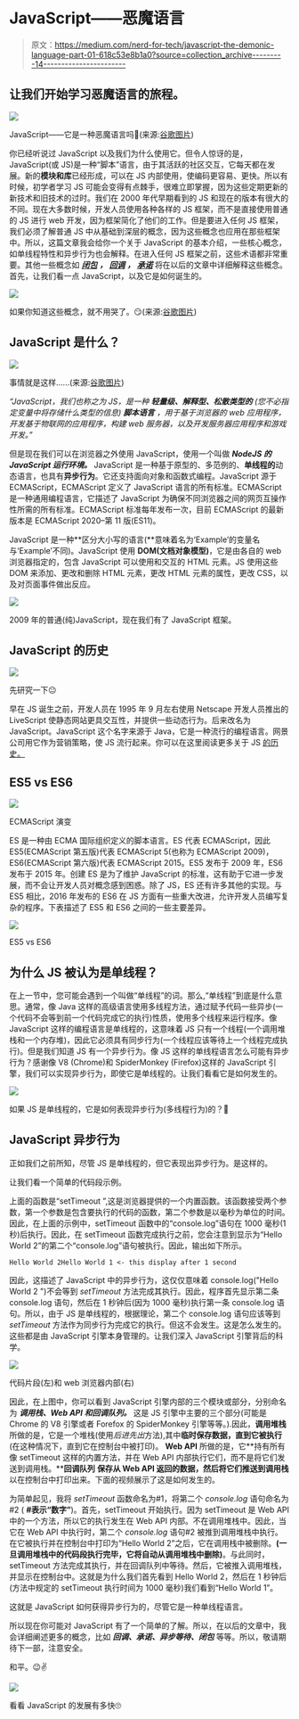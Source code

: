 # JavaScript——恶魔语言

> 原文：<https://medium.com/nerd-for-tech/javascript-the-demonic-language-part-01-618c53e8b1a0?source=collection_archive---------14----------------------->

## 让我们开始学习恶魔语言的旅程。

![](img/62c795f07fdbcda9069893a42b8f70ea.png)

JavaScript——它是一种恶魔语言吗🤔(来源:[谷歌图片](https://lh3.googleusercontent.com/proxy/5lIAq-ajjxXWD70wVpCwOJTGS8TdEYepqfAuyRtl9qKlIu9iwEH8ZwfThr7yO_9LEPdidNSjrOOt6IROxwbA0YARm7Mv0SYSX8vNcykdMvkcGrxOeLL3sc1Ufoin7oIa5Md5O-IPO3VOtg))

你已经听说过 JavaScript 以及我们为什么使用它。但令人惊讶的是，JavaScript(或 JS)是一种“脚本”语言，由于其活跃的社区交互，它每天都在发展。新的**模块和库**已经形成，可以在 JS 内部使用，使编码更容易、更快。所以有时候，初学者学习 JS 可能会变得有点棘手，很难立即掌握，因为这些定期更新的新技术和旧技术的过时。我们在 2000 年代早期看到的 JS 和现在的版本有很大的不同。现在大多数时候，开发人员使用各种各样的 JS 框架，而不是直接使用普通的 JS 进行 web 开发，因为框架简化了他们的工作。但是要进入任何 JS 框架，我们必须了解普通 JS 中从基础到深层的概念，因为这些概念也应用在那些框架中。所以，这篇文章我会给你一个关于 JavaScript 的基本介绍，一些核心概念，如单线程特性和异步行为也会解释。在进入任何 JS 框架之前，这些术语都非常重要。其他一些概念如 [***闭包***](https://developer.mozilla.org/en-US/docs/Web/JavaScript/Closures) ***，*** [***回调***](https://developer.mozilla.org/en-US/docs/Glossary/Callback_function) ***，*** [***承诺***](https://developer.mozilla.org/en-US/docs/Web/JavaScript/Guide/Using_promises) 将在以后的文章中详细解释这些概念。首先，让我们看一点 JavaScript，以及它是如何诞生的。

![](img/10806388315bf1dc0e90c92c2d45fe0a.png)

如果你知道这些概念，就不用哭了。😏(来源:[谷歌图片](https://starecat.com/content/wp-content/uploads/programming-pro-tip-code-javascript-underwater-so-nobody-could-see-you-crying.jpg))

## JavaScript 是什么？

![](img/c85b6b43cb805f61112fcc8008696f73.png)

事情就是这样…...(来源:[谷歌图片](https://encrypted-tbn0.gstatic.com/images?q=tbn:ANd9GcRlrYECMML4yzAEp1f02dDSIrQJeHQ9RAL6cQ&usqp=CAU))

*“JavaScript，我们也称之为 JS，是一种* ***轻量级、解释型、松散类型的*** *(您不必指定变量中将存储什么类型的信息)* ***脚本语言*** *，用于基于浏览器的 web 应用程序，开发基于物联网的应用程序，构建 web 服务器，以及开发服务器应用程序和游戏开发。”*

但是现在我们可以在浏览器之外使用 JavaScript，使用一个叫做 ***NodeJS 的 JavaScript 运行环境。*** JavaScript 是一种基于原型的、多范例的、**单线程的**动态语言，也具有**异步行为**。它还支持面向对象和函数式编程。JavaScript 源于 ECMAScript，ECMAScript 定义了 JavaScript 语言的所有标准。ECMAScript 是一种通用编程语言，它描述了 JavaScript 为确保不同浏览器之间的网页互操作性所需的所有标准。ECMAScript 标准每年发布一次，目前 ECMAScript 的最新版本是 ECMAScript 2020–第 11 版(ES11)。

JavaScript 是一种**区分大小写的语言(**意味着名为‘Example’的变量名与‘Example’不同)。JavaScript 使用 **DOM(文档对象模型)**，它是由各自的 web 浏览器指定的，包含 JavaScript 可以使用和交互的 HTML 元素。JS 使用这些 DOM 来添加、更改和删除 HTML 元素，更改 HTML 元素的属性，更改 CSS，以及对页面事件做出反应。

![](img/d1524bc54b5ffdaf084854b8205b2f1b.png)

2009 年的普通(纯)JavaScript，现在我们有了 JavaScript 框架。

## JavaScript 的历史

![](img/e28b0976b69e713fe30d7a10c9f00373.png)

先研究一下😐

早在 JS 诞生之前，开发人员在 1995 年 9 月左右使用 Netscape 开发人员推出的 LiveScript 使静态网站更具交互性，并提供一些动态行为。后来改名为 JavaScript。JavaScript 这个名字来源于 Java，它是一种流行的编程语言。网景公司用它作为营销策略，使 JS 流行起来。你可以在这里阅读更多关于 JS [的历史。](https://en.wikipedia.org/wiki/JavaScript#The_rise_of_JScript)

## ES5 vs ES6

![](img/b3bb9fda396cbe6f88341f7daffd1782.png)

ECMAScript 演变

ES 是一种由 ECMA 国际组织定义的脚本语言。ES 代表 ECMAScript，因此 ES5(ECMAScript 第五版)代表 ECMAScript 5(也称为 ECMAScript 2009)，ES6(ECMAScript 第六版)代表 ECMAScript 2015。ES5 发布于 2009 年，ES6 发布于 2015 年。创建 ES 是为了维护 JavaScript 的标准，这有助于它进一步发展，而不会让开发人员对概念感到困惑。除了 JS，ES 还有许多其他的实现。与 ES5 相比，2016 年发布的 ES6 在 JS 方面有一些重大改进，允许开发人员编写复杂的程序。下表描述了 ES5 和 ES6 之间的一些主要差异。

![](img/d80d5faae7d0c0afa402e4df5807d27c.png)

ES5 vs ES6

## 为什么 JS 被认为是单线程？

在上一节中，您可能会遇到一个叫做“单线程”的词。那么,“单线程”到底是什么意思。通常，像 Java 这样的高级语言使用多线程方法，通过赋予代码一些异步(一个代码不会等到前一个代码完成它的执行)性质，使用多个线程来运行程序。像 JavaScript 这样的编程语言是单线程的，这意味着 JS 只有一个线程(一个调用堆栈和一个内存堆)，因此它必须具有同步行为(一个线程应该等待上一个线程完成执行)。但是我们知道 JS 有一个异步行为。像 JS 这样的单线程语言怎么可能有异步行为？感谢像 V8 (Chrome)和 SpiderMonkey (Firefox)这样的 JavaScript 引擎，我们可以实现异步行为，即使它是单线程的。让我们看看它是如何发生的。

![](img/9c7b75d5e01ca3d72d1bddd1c6108984.png)

如果 JS 是单线程的，它是如何表现异步行为(多线程行为)的？🤔

## JavaScript 异步行为

正如我们之前所知，尽管 JS 是单线程的，但它表现出异步行为。是这样的。

让我们看一个简单的代码段示例。

上面的函数是“setTimeout ”,这是浏览器提供的一个内置函数。该函数接受两个参数，第一个参数是包含要执行的代码的函数，第二个参数是以毫秒为单位的时间。因此，在上面的示例中，setTimeout 函数中的“console.log”语句在 1000 毫秒(1 秒)后执行。因此，在 setTimeout 函数完成执行之前，您会注意到显示为“Hello World 2”的第二个“console.log”语句被执行。因此，输出如下所示。

```
Hello World 2Hello World 1 <- this display after 1 second
```

因此，这描述了 JavaScript 中的异步行为，这仅仅意味着 console.log("Hello World 2 ")不会等到 *setTimeout* 方法完成其执行。因此，程序首先显示第二条 console.log 语句，然后在 1 秒钟后(因为 1000 毫秒)执行第一条 console.log 语句。所以，由于 JS 是单线程的，根据理论，第二个 console.log 语句应该等到 *setTimeout* 方法作为同步行为完成它的执行。但这不会发生。这是怎么发生的。这些都是由 JavaScript 引擎本身管理的。让我们深入 JavaScript 引擎背后的科学。

![](img/9a7d41cc3f5c4857af805b447c275010.png)

代码片段(左)和 web 浏览器内部(右)

因此，在上图中，你可以看到 JavaScript 引擎内部的三个模块或部分，分别命名为 ***调用栈、Web API 和回调队列。*** 这是 JS 引擎中主要的三个部分(可能是 Chrome 的 V8 引擎或者 Forefox 的 SpiderMonkey 引擎等等。).因此，**调用堆栈**所做的是，它是一个堆栈(使用*后进先出*方法),其中**临时保存数据，直到它被执行**(在这种情况下，直到它在控制台中被打印)。 **Web API** 所做的是，它**持有所有像 setTimeout 这样的内置方法，并在 Web API 内部执行它们，而不是将它们发送到调用栈。****回调队列** **保存从 Web API 返回的数据，然后将它们推送到调用栈**以在控制台中打印出来。下面的视频展示了这是如何发生的。

为简单起见，我将 *setTimeout* 函数命名为#1，将第二个 *console.log* 语句命名为#2 ( **#表示“数字”**)。首先，setTimeout 开始执行。因为 setTimeout 是 Web API 中的一个方法，所以它的执行发生在 Web API 内部。不在调用堆栈中。因此，当它在 Web API 中执行时，第二个 *console.log* 语句#2 被推到调用堆栈中执行。在它被执行并在控制台中打印为“Hello World 2”之后，它在调用栈中被删除。**(一旦调用堆栈中的代码段执行完毕，它将自动从调用堆栈中删除)**。与此同时，setTimeout 方法完成其执行，并在回调队列中等待。然后，它被推入调用堆栈，并显示在控制台中。这就是为什么我们首先看到 Hello World 2，然后在 1 秒钟后(方法中规定的 setTimeout 执行时间为 1000 毫秒)我们看到“Hello World 1”。

这就是 JavaScript 如何获得异步行为的，尽管它是一种单线程语言。

所以现在你可能对 JavaScript 有了一个简单的了解。所以，在以后的文章中，我会详细阐述更多的概念，比如 ***回调、承诺、异步等待、闭包*** 等等。所以，敬请期待下一部，注意安全。

和平。😉✌

![](img/8e633895c368427a857229287a713fef.png)

看看 JavaScript 的发展有多快🙄